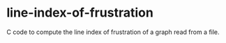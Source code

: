 # line-index-of-frustration
C code to compute the line index of frustration of a graph read from a file.
